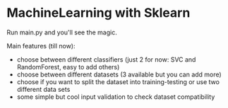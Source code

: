 # MachineLearning with Sklearn

Run main.py and you'll see the magic.

Main features (till now):
- choose between different classifiers (just 2 for now: SVC and RandomForest, easy to add others)
- choose between different datasets (3 available but you can add more)
- choose if you want to split the dataset into training-testing or use two different data sets
- some simple but cool input validation to check dataset compatibility
